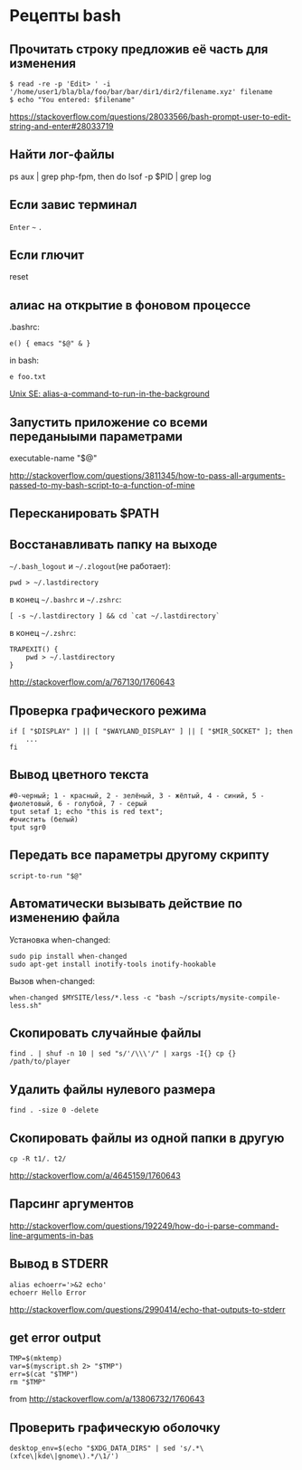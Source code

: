Рецепты bash
============

## Прочитать строку предложив её часть для изменения

    $ read -re -p 'Edit> ' -i '/home/user1/bla/bla/foo/bar/bar/dir1/dir2/filename.xyz' filename
    $ echo "You entered: $filename"

https://stackoverflow.com/questions/28033566/bash-prompt-user-to-edit-string-and-enter#28033719

## Найти лог-файлы

ps aux | grep php-fpm, then do lsof -p $PID | grep log

## Если завис терминал

`Enter` `~` `.`


## Если глючит

reset

## алиас на открытие в фоновом процессе

.bashrc:

	e() { emacs "$@" & }

in bash:

	e foo.txt

[Unix SE: alias-a-command-to-run-in-the-background](http://unix.stackexchange.com/questions/21307/alias-a-command-to-run-in-the-background)

## Запустить приложение со всеми переданыыми параметрами

executable-name "$@"

http://stackoverflow.com/questions/3811345/how-to-pass-all-arguments-passed-to-my-bash-script-to-a-function-of-mine

## Пересканировать $PATH

## Восстанавливать папку на выходе


`~/.bash_logout` и `~/.zlogout`(не работает):

	pwd > ~/.lastdirectory

в конец `~/.bashrc` и `~/.zshrc`:

	[ -s ~/.lastdirectory ] && cd `cat ~/.lastdirectory`

в конец `~/.zshrc`:

    TRAPEXIT() {
        pwd > ~/.lastdirectory
    }

http://stackoverflow.com/a/767130/1760643

## Проверка графического режима

	if [ "$DISPLAY" ] || [ "$WAYLAND_DISPLAY" ] || [ "$MIR_SOCKET" ]; then
		...
	fi

## Вывод цветного текста

	#0-черный; 1 - красный, 2 - зелёный, 3 - жёлтый, 4 - синий, 5 - фиолетовый, 6 - голубой, 7 - серый
	tput setaf 1; echo "this is red text";
	#очистить (белый)
	tput sgr0

## Передать все параметры другому скрипту

	script-to-run "$@"

## Автоматически вызывать действие по изменению файла

Установка when-changed:

	sudo pip install when-changed
	sudo apt-get install inotify-tools inotify-hookable

Вызов when-changed:

	when-changed $MYSITE/less/*.less -c "bash ~/scripts/mysite-compile-less.sh"

## Скопировать случайные файлы

	find . | shuf -n 10 | sed "s/'/\\\'/" | xargs -I{} cp {} /path/to/player


## Удалить файлы нулевого размера

	find . -size 0 -delete


## Скопировать файлы из одной папки в другую

	cp -R t1/. t2/

http://stackoverflow.com/a/4645159/1760643

## Парсинг аргументов

http://stackoverflow.com/questions/192249/how-do-i-parse-command-line-arguments-in-bas

## Вывод в STDERR

	alias echoerr='>&2 echo'
	echoerr Hello Error

http://stackoverflow.com/questions/2990414/echo-that-outputs-to-stderr


## get error output

	TMP=$(mktemp)
	var=$(myscript.sh 2> "$TMP")
	err=$(cat "$TMP")
	rm "$TMP"

from http://stackoverflow.com/a/13806732/1760643

## Проверить графическую оболочку

    desktop_env=$(echo "$XDG_DATA_DIRS" | sed 's/.*\(xfce\|kde\|gnome\).*/\1/')
